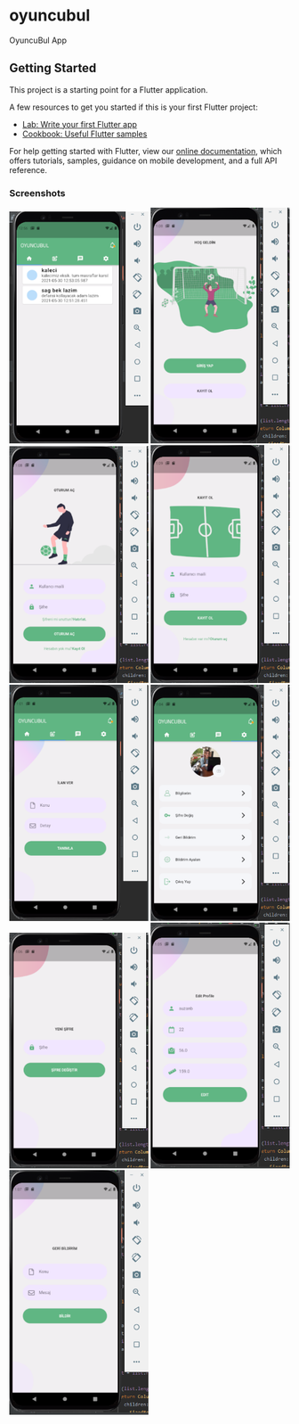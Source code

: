 # oyuncubul

OyuncuBul App

## Getting Started

This project is a starting point for a Flutter application.

A few resources to get you started if this is your first Flutter project:

- [Lab: Write your first Flutter app](https://flutter.dev/docs/get-started/codelab)
- [Cookbook: Useful Flutter samples](https://flutter.dev/docs/cookbook)

For help getting started with Flutter, view our
[online documentation](https://flutter.dev/docs), which offers tutorials,
samples, guidance on mobile development, and a full API reference.

### Screenshots
   <img src="screenshots/home_screen.PNG" width=250> 
   <img src="screenshots/welcome_screen.PNG" width=250>
   <img src="screenshots/sign_up_screen.PNG" width=250>
   <img src="screenshots/sign_in_screen.PNG" width=250>
   <img src="screenshots/status_add_screen.PNG" width=250>
   <img src="screenshots/setting_screen.PNG" width=250>
   <img src="screenshots/password_screen.PNG" width=250>
   <img src="screenshots/register_screen.PNG" width=250>
   <img src="screenshots/feedback_screen.PNG" width=250>
